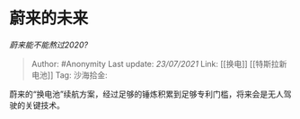 # 蔚来的未来
*蔚来能不能熬过2020?*

> Author: #Anonymity
> Last update: *23/07/2021*
> Link: [[换电]] [[特斯拉新电池]]
> Tag:
> 沙海拾金:

蔚来的“换电池”续航方案，经过足够的锤炼积累到足够专利门槛，将来会是无人驾驶的关键技术。
